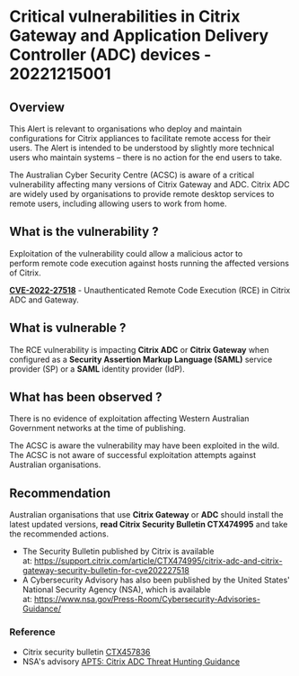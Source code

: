 # Critical vulnerabilities in Citrix Gateway and Application Delivery Controller (ADC) devices - 20221215001

## Overview

This Alert is relevant to organisations who deploy and maintain configurations for Citrix appliances to facilitate remote access for their users. The Alert is intended to be understood by slightly more technical users who maintain systems – there is no action for the end users to take.

The Australian Cyber Security Centre (ACSC) is aware of a critical vulnerability affecting many versions of Citrix Gateway and ADC.  Citrix ADC are widely used by organisations to provide remote desktop services to remote users, including allowing users to work from home.

## What is the vulnerability ?

Exploitation of the vulnerability could allow a malicious actor to perform remote code execution against hosts running the affected versions of Citrix.  

**[CVE-2022-27518](https://www.tenable.com/blog/cve-2022-27518-unauthenticated-rce-in-citrix-adc-and-gateway)** - Unauthenticated Remote Code Execution (RCE) in Citrix ADC and Gateway.

## What is vulnerable ?

The RCE vulnerability is impacting **Citrix ADC** or **Citrix Gateway** when configured as a **Security Assertion Markup Language (SAML)** service provider (SP) or a **SAML** identity provider (IdP).

## What has been observed ?

There is no evidence of exploitation affecting Western Australian Government networks at the time of publishing.

The ACSC is aware the vulnerability may have been exploited in the wild. The ACSC is not aware of successful exploitation attempts against Australian organisations.

## Recommendation

Australian organisations that use **Citrix Gateway** or **ADC** should install the latest updated versions, **read Citrix Security Bulletin CTX474995** and take the recommended actions.

- The Security Bulletin published by Citrix is available at: <https://support.citrix.com/article/CTX474995/citrix-adc-and-citrix-gateway-security-bulletin-for-cve202227518>
- A Cybersecurity Advisory has also been published by the United States' National Security Agency (NSA), which is available at: <https://www.nsa.gov/Press-Room/Cybersecurity-Advisories-Guidance/>

### Reference

- Citrix security bulletin [CTX457836](https://support.citrix.com/article/CTX474995/citrix-adc-and-citrix-gateway-security-bulletin-for-cve202227518)
- NSA's advisory [APT5: Citrix ADC Threat Hunting Guidance](https://media.defense.gov/2022/Dec/13/2003131586/-1/-1/0/CSA-APT5-CITRIXADC-V1.PDF)

